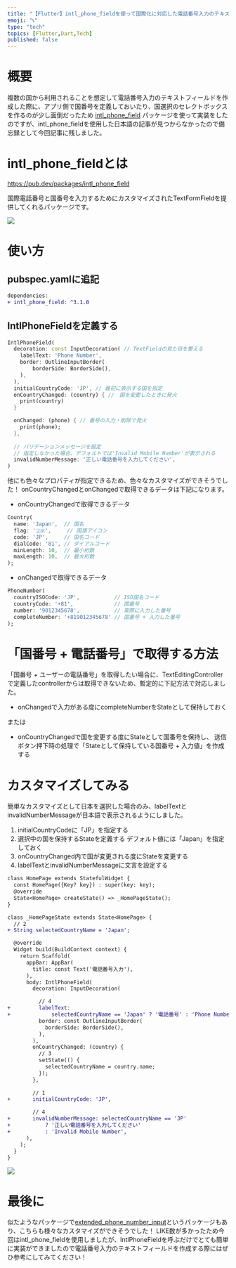 ```yaml
---
title: "【Flutter】intl_phone_fieldを使って国際化に対応した電話番号入力のテキストフィールドを作成する"
emoji: "📞"
type: "tech"
topics: [Flutter,Dart,Tech]
published: false
---
```


# 概要
複数の国から利用されることを想定して電話番号入力のテキストフィールドを作成した際に、アプリ側で国番号を定義しておいたり、国選択のセレクトボックスを作るのが少し面倒だったため [intl_phone_field](https://pub.dev/packages/intl_phone_field) パッケージを使って実装をしたのですが、intl_phone_fieldを使用した日本語の記事が見つからなかったので備忘録として今回記事に残しました。

# intl_phone_fieldとは
https://pub.dev/packages/intl_phone_field

国際電話番号と国番号を入力するためにカスタマイズされたTextFormFieldを提供してくれるパッケージです。

![](/images/articles/intl_phone_field_sample.gif)

# 使い方
## pubspec.yamlに追記
```diff yaml
dependencies:
+ intl_phone_field: ^3.1.0
```

## IntlPhoneFieldを定義する
```dart
IntlPhoneField(
  decoration: const InputDecoration( // TextFieldの見た目を整える
    labelText: 'Phone Number',
    border: OutlineInputBorder(
        borderSide: BorderSide(),
    ),
  ),
  initialCountryCode: 'JP', // 最初に表示する国を指定
  onCountryChanged: (country) { //　国を変更したときに発火
    print(country)
  }

  onChanged: (phone) { // 番号の入力・削除で発火
    print(phone);
  },
  
  // バリデーションメッセージを設定
  // 指定しなかった場合、デフォルトでは'Invalid Mobile Number'が表示される
  invalidNumberMessage: '正しい電話番号を入力してください',
)
```
他にも色々なプロパティが指定できるため、色々なカスタマイズができそうでした！
onCountryChangedとonChangedで取得できるデータは下記になります。

* onCountryChangedで取得できるデータ
```dart
Country(
  name: 'Japan',  // 国名
  flag: '🇯🇵',     // 国旗アイコン
  code: 'JP',     // 国名コード
  dialCode: '81', // ダイアルコード
  minLength: 10,  // 最小桁数
  maxLength: 10,  // 最大桁数
);
```

* onChangedで取得できるデータ
```dart
PhoneNumber(
  countryISOCode: 'JP',           // ISO国名コード
  countryCode: '+81',             // 国番号
  number: '9012345678',           // 実際に入力した番号
  completeNumber: '+819012345678' // 国番号 + 入力した番号
);
```

# 「国番号 + 電話番号」で取得する方法
「国番号 + ユーザーの電話番号」を取得したい場合に、TextEditingControllerで定義したcontrollerからは取得できないため、暫定的に下記方法で対応しました。

* onChangedで入力がある度にcompleteNumberをStateとして保持しておく

または

* onCountryChangedで国を変更する度にStateとして国番号を保持し、
送信ボタン押下時の処理で「Stateとして保持している国番号 + 入力値」を作成する

# カスタマイズしてみる
簡単なカスタマイズとして日本を選択した場合のみ、labelTextとinvalidNumberMessageが日本語で表示されるようにしました。

1. initialCountryCodeに「JP」を指定する
2. 選択中の国を保持するStateを定義する
  デフォルト値には「Japan」を指定しておく
3. onCountryChanged内で国が変更される度にStateを変更する
4. labelTextとinvalidNumberMessageに文言を設定する

```diff dart
class HomePage extends StatefulWidget {
  const HomePage({Key? key}) : super(key: key);
  @override
  State<HomePage> createState() => _HomePageState();
}

class _HomePageState extends State<HomePage> {
  // 2
+ String selectedCountryName = 'Japan';

  @override
  Widget build(BuildContext context) {
    return Scaffold(
      appBar: AppBar(
        title: const Text('電話番号入力'),
      ),
      body: IntlPhoneField(
        decoration: InputDecoration(

          // 4
+         labelText:
+             selectedCountryName == 'Japan' ? '電話番号' : 'Phone Number',
          border: const OutlineInputBorder(
            borderSide: BorderSide(),
          ),
        ),
        onCountryChanged: (country) {
          // 3
          setState(() {
            selectedCountryName = country.name;
          });
        },
        
        // 1
+       initialCountryCode: 'JP',

        // 4
+       invalidNumberMessage: selectedCountryName == 'JP'
+           ? '正しい電話番号を入力してください'
+           : 'Invalid Mobile Number',
      ),
    );
  }
}
```
![](/images/articles/intl_phone_field_customize.gif)

# 最後に
似たようなパッケージで[extended_phone_number_input](https://pub.dev/packages/extended_phone_number_input)というパッケージもあり、こちらも様々なカスタマイズができそうでした！
LIKE数が多かったため今回はintl_phone_fieldを使用しましたが、IntlPhoneFieldを呼ぶだけでとても簡単に実装ができましたので電話番号入力のテキストフィールドを作成する際にはぜひ参考にしてみてください！